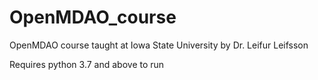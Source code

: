 # OpenMDAO_course
OpenMDAO course taught at Iowa State University by Dr. Leifur Leifsson

Requires python 3.7 and above to run
